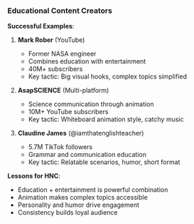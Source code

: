 ### Educational Content Creators

**Successful Examples**:

1. **Mark Rober** (YouTube)
   - Former NASA engineer
   - Combines education with entertainment
   - 40M+ subscribers
   - Key tactic: Big visual hooks, complex topics simplified

2. **AsapSCIENCE** (Multi-platform)
   - Science communication through animation
   - 10M+ YouTube subscribers
   - Key tactic: Whiteboard animation style, catchy music

3. **Claudine James** (@iamthatenglishteacher)
   - 5.7M TikTok followers
   - Grammar and communication education
   - Key tactic: Relatable scenarios, humor, short format

**Lessons for HNC**:
- Education + entertainment is powerful combination
- Animation makes complex topics accessible
- Personality and humor drive engagement
- Consistency builds loyal audience
